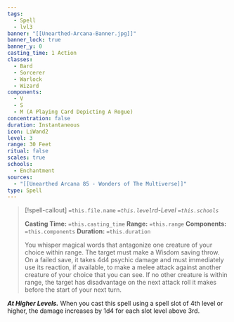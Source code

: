 ```yaml
---
tags:
  - Spell
  - lvl3
banner: "[[Unearthed-Arcana-Banner.jpg]]"
banner_lock: true
banner_y: 0
casting_time: 1 Action
classes:
  - Bard
  - Sorcerer
  - Warlock
  - Wizard
components:
  - V
  - S
  - M (A Playing Card Depicting A Rogue)
concentration: false
duration: Instantaneous
icon: LiWand2
level: 3
range: 30 Feet
ritual: false
scales: true
schools:
  - Enchantment
sources:
  - "[[Unearthed Arcana 85 - Wonders of The Multiverse]]"
type: Spell
---
```

>[!spell-callout] `=this.file.name`
>*`=this.level`rd-Level `=this.schools`*
>
>**Casting Time:** `=this.casting_time`
>**Range:** `=this.range`
>**Components:** `=this.components`
>**Duration:** `=this.duration`
>
>You whisper magical words that antagonize one creature of your choice within range. The target must make a Wisdom saving throw. On a failed save, it takes 4d4 psychic damage and must immediately use its reaction, if available, to make a melee attack against another creature of your choice that you can see. If no other creature is within range, the target has disadvantage on the next attack roll it makes before the start of your next turn.
>
>
***At Higher Levels.*** When you cast this spell using a spell slot of 4th level or higher, the damage increases by 1d4 for each slot level above 3rd.